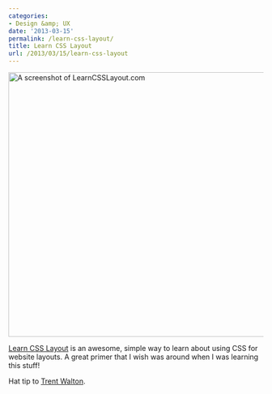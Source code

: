 ```yaml
---
categories:
- Design &amp; UX
date: '2013-03-15'
permalink: /learn-css-layout/
title: Learn CSS Layout
url: /2013/03/15/learn-css-layout
---
```


<img src="https://gomakethings.com/wp-content/uploads/2013/03/learn-css-layout.png" alt="A screenshot of LearnCSSLayout.com" width="560" height="522" class="aligncenter size-full wp-image-4325" />

<a href="http://learnlayout.com/">Learn CSS Layout</a> is an awesome, simple way to learn about using CSS for website layouts. A great primer that I wish was around when I was learning this stuff!

Hat tip to <a href="http://trentwalton.com">Trent Walton</a>.